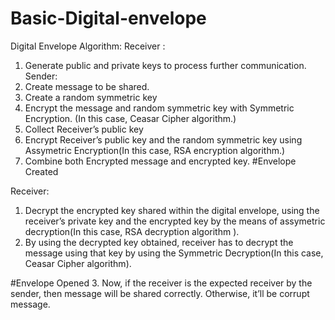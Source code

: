 # Basic-Digital-envelope

Digital Envelope Algorithm:
Receiver :
1.	Generate public and private keys to process further communication.
Sender:
1.	Create message to be shared.
2.	Create a random symmetric key
3.	Encrypt the message and random symmetric key with Symmetric Encryption. (In this case, Ceasar Cipher algorithm.)
4.	Collect Receiver’s public key
5.	Encrypt Receiver’s public key and the random symmetric key using Assymetric Encryption(In this case, RSA encryption algorithm.)
6.	Combine both Encrypted message and encrypted key.
#Envelope Created

Receiver:
1.	Decrypt the encrypted key shared within the digital envelope, using the receiver’s private key and the encrypted key by the means of assymetric decryption(In this case, RSA decryption algorithm ).
2.	By using the decrypted key obtained, receiver has to decrypt the message using that key by using the Symmetric Decryption(In this case, Ceasar Cipher algorithm).

#Envelope Opened
3.	Now, if the receiver is the expected receiver by the sender, then message will be shared correctly. Otherwise, it’ll be corrupt message.
